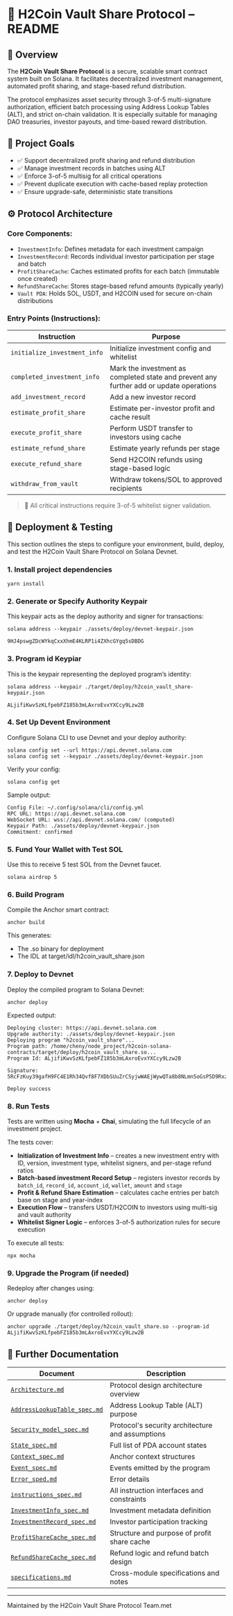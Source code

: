 # 📘 H2Coin Vault Share Protocol – README

## 🤩 Overview

The **H2Coin Vault Share Protocol** is a secure, scalable smart contract system built on Solana. It facilitates decentralized investment management, automated profit sharing, and stage-based refund distribution.

The protocol emphasizes asset security through 3-of-5 multi-signature authorization, efficient batch processing using Address Lookup Tables (ALT), and strict on-chain validation. It is especially suitable for managing DAO treasuries, investor payouts, and time-based reward distribution.

## 🌟 Project Goals

*   ✅ Support decentralized profit sharing and refund distribution
*   ✅ Manage investment records in batches using ALT
*   ✅ Enforce 3-of-5 multisig for all critical operations
*   ✅ Prevent duplicate execution with cache-based replay protection
*   ✅ Ensure upgrade-safe, deterministic state transitions

## ⚙️ Protocol Architecture

### Core Components:

*   `InvestmentInfo`: Defines metadata for each investment campaign
*   `InvestmentRecord`: Records individual investor participation per stage and batch
*   `ProfitShareCache`: Caches estimated profits for each batch (immutable once created)
*   `RefundShareCache`: Stores stage-based refund amounts (typically yearly)
*   `Vault PDA`: Holds SOL, USDT, and H2COIN used for secure on-chain distributions

### Entry Points (Instructions):

| Instruction | Purpose |
| --- | --- |
| `initialize_investment_info` | Initialize investment config and whitelist |
| `completed_investment_info` | Mark the investment as completed state and prevent any further add or update operations |
| `add_investment_record` | Add a new investor record |
| `estimate_profit_share` | Estimate per-investor profit and cache result |
| `execute_profit_share` | Perform USDT transfer to investors using cache |
| `estimate_refund_share` | Estimate yearly refunds per stage |
| `execute_refund_share` | Send H2COIN refunds using stage-based logic |
| `withdraw_from_vault` | Withdraw tokens/SOL to approved recipients |

> 🔐 All critical instructions require 3-of-5 whitelist signer validation.

## 🚀 Deployment & Testing
This section outlines the steps to configure your environment, build, deploy, and test the H2Coin Vault Share Protocol on Solana Devnet.

### 1\. **Install project dependencies**
```
yarn install
```

### 2\. **Generate or Specify Authority Keypair**

This keypair acts as the deploy authority and signer for transactions:

```
solana address --keypair ./assets/deploy/devnet-keypair.json 

9HJ4pswgZDcWYkqCxxXhmE4KLRP1i4ZXhcGYgq5sDBDG
```

### 3\. **Program id Keypiar**

This is the keypair representing the deployed program’s identity:

```
solana address --keypair ./target/deploy/h2coin_vault_share-keypair.json 

ALjifiKwvSzKLfpebFZ185b3mLAxroEvxYXCcy9Lzw2B
```

### 4\. **Set Up Devent Environment**
Configure Solana CLI to use Devnet and your deploy authority:

```
solana config set --url https://api.devnet.solana.com
solana config set --keypair ./assets/deploy/devnet-keypair.json
```

Verify your config:

```
solana config get
```

Sample output:

```
Config File: ~/.config/solana/cli/config.yml
RPC URL: https://api.devnet.solana.com 
WebSocket URL: wss://api.devnet.solana.com/ (computed)
Keypair Path: ./assets/deploy/devnet-keypair.json 
Commitment: confirmed 
```

### 5\. **Fund Your Wallet with Test SOL**
Use this to receive 5 test SOL from the Devnet faucet.
```
solana airdrop 5
```

### 6\. **Build Program**

Compile the Anchor smart contract:

```
anchor build
```

This generates:

*   The .so binary for deployment
*   The IDL at target/idl/h2coin\_vault\_share.json

### 7\. Deploy to Devnet

Deploy the compiled program to Solana Devnet:

```
anchor deploy
```

Expected output:

```
Deploying cluster: https://api.devnet.solana.com
Upgrade authority: ./assets/deploy/devnet-keypair.json
Deploying program "h2coin_vault_share"...
Program path: /home/cheny/node_project/h2coin-solana-contracts/target/deploy/h2coin_vault_share.so...
Program Id: ALjifiKwvSzKLfpebFZ185b3mLAxroEvxYXCcy9Lzw2B

Signature: 5RcFzKuy39gafH9FC4E1Rh34Qvf8F7XDbSUuZrCSyjwWAEjWywQTa8b8NLmn5oGsP5D9Rxz39N1hiZm2Fd8wusvc

Deploy success
```

### 8\. **Run Tests**

Tests are written using **Mocha** + **Chai**, simulating the full lifecycle of an investment project.

The tests cover:

*   **Initialization of Investment Info** – creates a new investment entry with ID, version, investment type, whitelist signers, and per-stage refund ratios
*   **Batch-based investment Record Setup** – registers investor records by `batch_id`, `record_id`, `account_id`, `wallet`, `amount` and `stage`
*   **Profit & Refund Share Estimation** – calculates cache entries per batch base on stage and year-index
*   **Execution Flow** – transfers USDT/H2COIN to investors using multi-sig and vault authority
*   **Whitelist Signer Logic** – enforces 3-of-5 authorization rules for secure execution

To execute all tests:

```
npx mocha 
```

### 9\. **Upgrade the Program (if needed)**

Redeploy after changes using:

```
anchor deploy
```

Or upgrade manually (for controlled rollout):

```
anchor upgrade ./target/deploy/h2coin_vault_share.so --program-id ALjifiKwvSzKLfpebFZ185b3mLAxroEvxYXCcy9Lzw2B
```

## 📖 Further Documentation

| Document | Description |
| --- | --- |
| [`Architecture.md`](./docs/Architecture.md) | Protocol design architecture overview |
| [`AddressLookupTable_spec.md`](./docs/AddressLookupTable_spec.md) | Address Lookup Table (ALT) purpose |
| [`Security_model_spec.md`](./docs/Security_model_spec.md) | Protocol's security architecture and assumptions |
| [`State_spec.md`](./docs/State_spec.md) | Full list of PDA account states |
| [`Context_spec.md`](./docs/Context_spec.md) | Anchor context structures |
| [`Event_spec.md`](./docs/Event_spec.md) | Events emitted by the program |
| [`Error_sped.md`](./docs/Error_spec.md) | Error details |
| [`instructions_spec.md`](./docs/instructions_spec.md) | All instruction interfaces and constraints |
| [`InvestmentInfo_spec.md`](./docs/InvestmentInfo_spec.md) | Investment metadata definition |
| [`InvestmentRecord_spec.md`](./docs/InvestmentRecord_spec.md) | Investor participation tracking |
| [`ProfitShareCache_spec.md`](./docs/ProfitShareCache_spec.md) | Structure and purpose of profit share cache |
| [`RefundShareCache_spec.md`](./docs/RefundShareCache_spec.md) | Refund logic and refund batch design |
| [`specifications.md`](./docs/specifications.md) | Cross-module specifications and notes |

---

Maintained by the H2Coin Vault Share Protocol Team.met